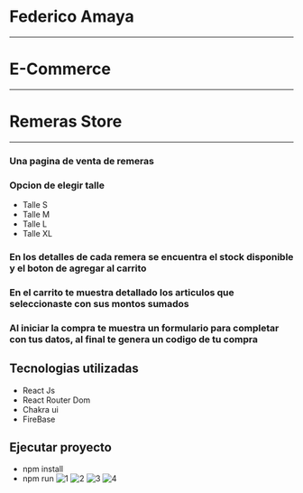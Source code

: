 # Federico Amaya
---
# E-Commerce
---
# Remeras Store
---
### Una pagina de venta de remeras
### Opcion de elegir talle

* Talle S
* Talle M
* Talle L
* Talle XL

### En los detalles de cada remera se encuentra el stock disponible y el boton de agregar al carrito
### En el carrito te muestra detallado los articulos que seleccionaste con sus montos sumados
### Al iniciar la compra te muestra un formulario para completar con tus datos, al final te genera un codigo de tu compra

## Tecnologias utilizadas

* React Js
* React Router Dom
* Chakra ui
* FireBase

## Ejecutar proyecto 

* npm install 
* npm run 
![1](https://user-images.githubusercontent.com/114706192/227380334-0f77b115-ef47-4df3-8a27-d16038c7a3ef.PNG)
![2](https://user-images.githubusercontent.com/114706192/227380343-4e5b9aaa-fd79-49cf-9284-0ca2daa0ef35.PNG)
![3](https://user-images.githubusercontent.com/114706192/227380361-67d18238-de69-47f6-a934-4a2364be95d7.PNG)
![4](https://user-images.githubusercontent.com/114706192/227380376-54a9da4f-6a1f-4568-b6a7-f40fd60aeba3.PNG)
